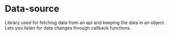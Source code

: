 # Data-source

Library used for fetching data from an api and keeping the data in an object.
Lets you listen for data changes through callback functions.
